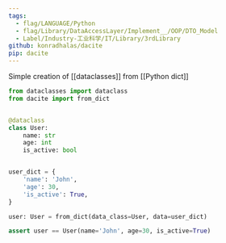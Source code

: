 ```yaml
---
tags:
  - flag/LANGUAGE/Python
  - flag/Library/DataAccessLayer/Implement__/OOP/DTO_Model
  - Label/Industry-工业科学/IT/Library/3rdLibrary
github: konradhalas/dacite
pip: dacite
---
```


Simple creation of [[dataclasses]] from [[Python dict]]

```python
from dataclasses import dataclass
from dacite import from_dict


@dataclass
class User:
    name: str
    age: int
    is_active: bool


user_dict = {
    'name': 'John',
    'age': 30,
    'is_active': True,
}

user: User = from_dict(data_class=User, data=user_dict)

assert user == User(name='John', age=30, is_active=True)

```
